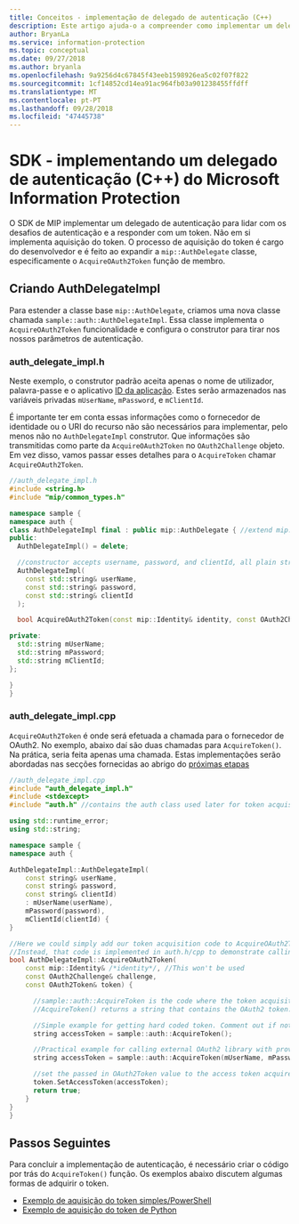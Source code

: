 ```yaml
---
title: Conceitos - implementação de delegado de autenticação (C++)
description: Este artigo ajuda-o a compreender como implementar um delegado de autenticação em C++.
author: BryanLa
ms.service: information-protection
ms.topic: conceptual
ms.date: 09/27/2018
ms.author: bryanla
ms.openlocfilehash: 9a9256d4c67845f43eeb1598926ea5c02f07f822
ms.sourcegitcommit: 1cf14852cd14ea91ac964fb03a901238455ffdff
ms.translationtype: MT
ms.contentlocale: pt-PT
ms.lasthandoff: 09/28/2018
ms.locfileid: "47445738"
---
```

# <a name="microsoft-information-protection-sdk---implementing-an-authentication-delegate-c"></a>SDK - implementando um delegado de autenticação (C++) do Microsoft Information Protection

O SDK de MIP implementar um delegado de autenticação para lidar com os desafios de autenticação e a responder com um token. Não em si implementa aquisição do token. O processo de aquisição do token é cargo do desenvolvedor e é feito ao expandir a `mip::AuthDelegate` classe, especificamente o `AcquireOAuth2Token` função de membro.

## <a name="building-authdelegateimpl"></a>Criando AuthDelegateImpl

Para estender a classe base `mip::AuthDelegate`, criamos uma nova classe chamada `sample::auth::AuthDelegateImpl`. Essa classe implementa o `AcquireOAuth2Token` funcionalidade e configura o construtor para tirar nos nossos parâmetros de autenticação.

### <a name="authdelegateimplh"></a>auth_delegate_impl.h

Neste exemplo, o construtor padrão aceita apenas o nome de utilizador, palavra-passe e o aplicativo [ID da aplicação](/azure/active-directory/develop/developer-glossary.md#application-id-client-id). Estes serão armazenados nas variáveis privadas `mUserName`, `mPassword`, e `mClientId`.

É importante ter em conta essas informações como o fornecedor de identidade ou o URI do recurso não são necessários para implementar, pelo menos não no `AuthDelegateImpl` construtor. Que informações são transmitidas como parte da `AcquireOAuth2Token` no `OAuth2Challenge` objeto. Em vez disso, vamos passar esses detalhes para o `AcquireToken` chamar `AcquireOAuth2Token`.

```cpp
//auth_delegate_impl.h
#include <string.h>
#include "mip/common_types.h"

namespace sample {
namespace auth {
class AuthDelegateImpl final : public mip::AuthDelegate { //extend mip::AuthDelegate base class
public:
  AuthDelegateImpl() = delete;

  //constructor accepts username, password, and clientId, all plain strings.
  AuthDelegateImpl(
    const std::string& userName,
    const std::string& password,
    const std::string& clientId
  );

  bool AcquireOAuth2Token(const mip::Identity& identity, const OAuth2Challenge& challenge, OAuth2Token& token) override;

private:
  std::string mUserName;
  std::string mPassword;
  std::string mClientId;
};

}
}
```

### <a name="authdelegateimplcpp"></a>auth_delegate_impl.cpp

`AcquireOAuth2Token` é onde será efetuada a chamada para o fornecedor de OAuth2. No exemplo, abaixo daí são duas chamadas para `AcquireToken()`. Na prática, seria feita apenas uma chamada. Estas implementações serão abordadas nas secções fornecidas ao abrigo do [próximas etapas](#next-steps)

```cpp
//auth_delegate_impl.cpp
#include "auth_delegate_impl.h"
#include <stdexcept>
#include "auth.h" //contains the auth class used later for token acquisition

using std::runtime_error;
using std::string;

namespace sample {
namespace auth {

AuthDelegateImpl::AuthDelegateImpl(
    const string& userName,
    const string& password,
    const string& clientId)
    : mUserName(userName),
    mPassword(password),
    mClientId(clientId) {
}

//Here we could simply add our token acquisition code to AcquireOAuth2Token
//Instead, that code is implemented in auth.h/cpp to demonstrate calling an external library
bool AuthDelegateImpl::AcquireOAuth2Token(
    const mip::Identity& /*identity*/, //This won't be used
    const OAuth2Challenge& challenge,
    const OAuth2Token& token) {

      //sample::auth::AcquireToken is the code where the token acquisition routine is implemented.
      //AcquireToken() returns a string that contains the OAuth2 token.

      //Simple example for getting hard coded token. Comment out if not used.
      string accessToken = sample::auth::AcquireToken();

      //Practical example for calling external OAuth2 library with provided authentication details.
      string accessToken = sample::auth::AcquireToken(mUserName, mPassword, mClientId, challenge.GetAuthority(), challenge.GetResource());  

      //set the passed in OAuth2Token value to the access token acquired by our provider
      token.SetAccessToken(accessToken);
      return true;
    }
}
}
```

## <a name="next-steps"></a>Passos Seguintes

Para concluir a implementação de autenticação, é necessário criar o código por trás do `AcquireToken()` função. Os exemplos abaixo discutem algumas formas de adquirir o token.

- [Exemplo de aquisição do token simples/PowerShell](concept-authentication-acquire-token-ps.md)
- [Exemplo de aquisição do token de Python](concept-authentication-acquire-token-py.md)
